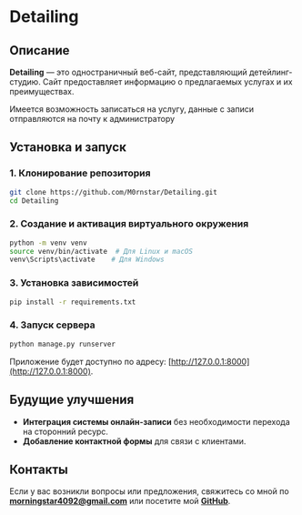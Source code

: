 # Detailing

## Описание
**Detailing** — это одностраничный веб-сайт, представляющий детейлинг-студию. Сайт предоставляет информацию о предлагаемых услугах и их преимуществах.

Имеется возможность записаться на услугу, данные с записи отправляются на почту к администратору

## Установка и запуск

### 1. Клонирование репозитория
```bash
git clone https://github.com/M0rnstar/Detailing.git
cd Detailing
```

### 2. Создание и активация виртуального окружения
```bash
python -m venv venv
source venv/bin/activate  # Для Linux и macOS
venv\Scripts\activate    # Для Windows
```

### 3. Установка зависимостей
```bash
pip install -r requirements.txt
```

### 4. Запуск сервера
```bash
python manage.py runserver
```

Приложение будет доступно по адресу: [http://127.0.0.1:8000](http://127.0.0.1:8000).

## Будущие улучшения
- **Интеграция системы онлайн-записи** без необходимости перехода на сторонний ресурс.
- **Добавление контактной формы** для связи с клиентами.

## Контакты
Если у вас возникли вопросы или предложения, свяжитесь со мной по **morningstar4092@gmail.com** или посетите мой **[GitHub](https://github.com/M0rnstar)**.

